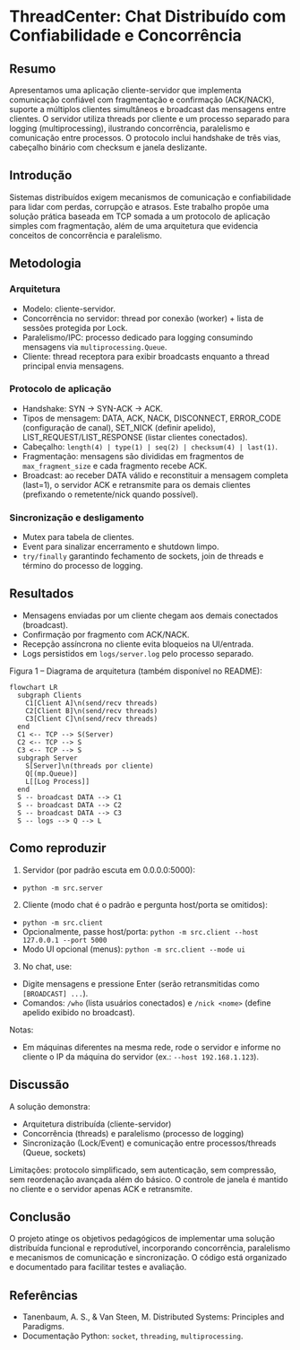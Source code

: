 # ThreadCenter: Chat Distribuído com Confiabilidade e Concorrência

## Resumo
Apresentamos uma aplicação cliente-servidor que implementa comunicação confiável com fragmentação e confirmação (ACK/NACK), suporte a múltiplos clientes simultâneos e broadcast das mensagens entre clientes. O servidor utiliza threads por cliente e um processo separado para logging (multiprocessing), ilustrando concorrência, paralelismo e comunicação entre processos. O protocolo inclui handshake de três vias, cabeçalho binário com checksum e janela deslizante.

## Introdução
Sistemas distribuídos exigem mecanismos de comunicação e confiabilidade para lidar com perdas, corrupção e atrasos. Este trabalho propõe uma solução prática baseada em TCP somada a um protocolo de aplicação simples com fragmentação, além de uma arquitetura que evidencia conceitos de concorrência e paralelismo.

## Metodologia
### Arquitetura
- Modelo: cliente-servidor.
- Concorrência no servidor: thread por conexão (worker) + lista de sessões protegida por Lock.
- Paralelismo/IPC: processo dedicado para logging consumindo mensagens via `multiprocessing.Queue`.
- Cliente: thread receptora para exibir broadcasts enquanto a thread principal envia mensagens.

### Protocolo de aplicação
- Handshake: SYN → SYN-ACK → ACK.
- Tipos de mensagem: DATA, ACK, NACK, DISCONNECT, ERROR_CODE (configuração de canal), SET_NICK (definir apelido), LIST_REQUEST/LIST_RESPONSE (listar clientes conectados).
- Cabeçalho: `length(4) | type(1) | seq(2) | checksum(4) | last(1)`.
- Fragmentação: mensagens são divididas em fragmentos de `max_fragment_size` e cada fragmento recebe ACK.
- Broadcast: ao receber DATA válido e reconstituir a mensagem completa (last=1), o servidor ACK e retransmite para os demais clientes (prefixando o remetente/nick quando possível).

### Sincronização e desligamento
- Mutex para tabela de clientes.
- Event para sinalizar encerramento e shutdown limpo.
- `try/finally` garantindo fechamento de sockets, join de threads e término do processo de logging.

## Resultados
- Mensagens enviadas por um cliente chegam aos demais conectados (broadcast).
- Confirmação por fragmento com ACK/NACK.
- Recepção assíncrona no cliente evita bloqueios na UI/entrada.
- Logs persistidos em `logs/server.log` pelo processo separado.

Figura 1 – Diagrama de arquitetura (também disponível no README):
```mermaid
flowchart LR
  subgraph Clients
    C1[Client A]\n(send/recv threads)
    C2[Client B]\n(send/recv threads)
    C3[Client C]\n(send/recv threads)
  end
  C1 <-- TCP --> S(Server)
  C2 <-- TCP --> S
  C3 <-- TCP --> S
  subgraph Server
    S[Server]\n(threads por cliente)
    Q[(mp.Queue)]
    L[[Log Process]]
  end
  S -- broadcast DATA --> C1
  S -- broadcast DATA --> C2
  S -- broadcast DATA --> C3
  S -- logs --> Q --> L
```

## Como reproduzir
1) Servidor (por padrão escuta em 0.0.0.0:5000):
  - `python -m src.server`

2) Cliente (modo chat é o padrão e pergunta host/porta se omitidos):
  - `python -m src.client`
  - Opcionalmente, passe host/porta: `python -m src.client --host 127.0.0.1 --port 5000`
  - Modo UI opcional (menus): `python -m src.client --mode ui`

3) No chat, use:
  - Digite mensagens e pressione Enter (serão retransmitidas como `[BROADCAST] ...`).
  - Comandos: `/who` (lista usuários conectados) e `/nick <nome>` (define apelido exibido no broadcast).

Notas:
- Em máquinas diferentes na mesma rede, rode o servidor e informe no cliente o IP da máquina do servidor (ex.: `--host 192.168.1.123`).

## Discussão
A solução demonstra:
- Arquitetura distribuída (cliente-servidor)
- Concorrência (threads) e paralelismo (processo de logging)
- Sincronização (Lock/Event) e comunicação entre processos/threads (Queue, sockets)

Limitações: protocolo simplificado, sem autenticação, sem compressão, sem reordenação avançada além do básico. O controle de janela é mantido no cliente e o servidor apenas ACK e retransmite.

## Conclusão
O projeto atinge os objetivos pedagógicos de implementar uma solução distribuída funcional e reprodutível, incorporando concorrência, paralelismo e mecanismos de comunicação e sincronização. O código está organizado e documentado para facilitar testes e avaliação.

## Referências
- Tanenbaum, A. S., & Van Steen, M. Distributed Systems: Principles and Paradigms.
- Documentação Python: `socket`, `threading`, `multiprocessing`.

